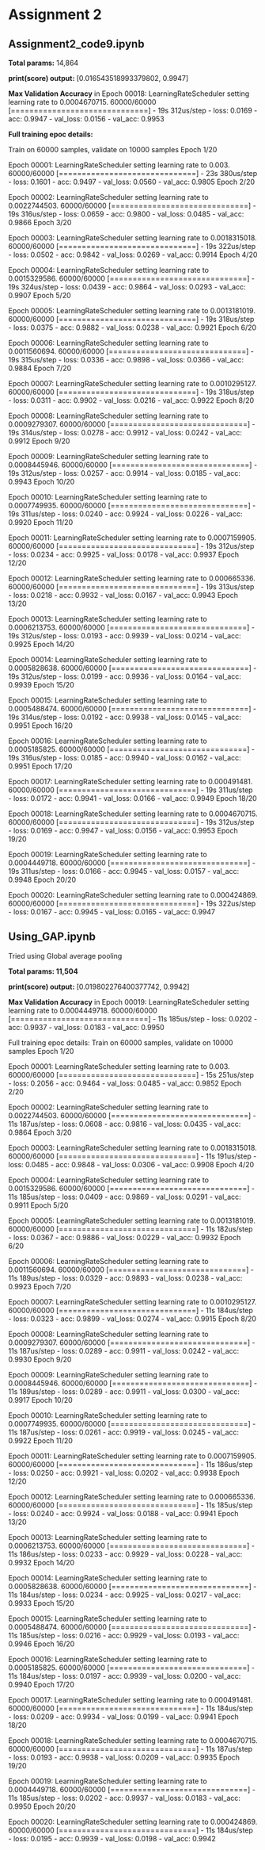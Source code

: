 # Assignment 2 #

## Assignment2_code9.ipynb ##

**Total params:** 14,864


**print(score) output:**  [0.016543518993379802, 0.9947]

**Max Validation Accuracy**
in Epoch 00018: LearningRateScheduler setting learning rate to 0.0004670715.
60000/60000 [==============================] - 19s 312us/step - loss: 0.0169 - acc: 0.9947 - val_loss: 0.0156 - val_acc: 0.9953

**Full training epoc details:**



Train on 60000 samples, validate on 10000 samples
Epoch 1/20

Epoch 00001: LearningRateScheduler setting learning rate to 0.003.
60000/60000 [==============================] - 23s 380us/step - loss: 0.1601 - acc: 0.9497 - val_loss: 0.0560 - val_acc: 0.9805
Epoch 2/20

Epoch 00002: LearningRateScheduler setting learning rate to 0.0022744503.
60000/60000 [==============================] - 19s 316us/step - loss: 0.0659 - acc: 0.9800 - val_loss: 0.0485 - val_acc: 0.9866
Epoch 3/20

Epoch 00003: LearningRateScheduler setting learning rate to 0.0018315018.
60000/60000 [==============================] - 19s 322us/step - loss: 0.0502 - acc: 0.9842 - val_loss: 0.0269 - val_acc: 0.9914
Epoch 4/20

Epoch 00004: LearningRateScheduler setting learning rate to 0.0015329586.
60000/60000 [==============================] - 19s 324us/step - loss: 0.0439 - acc: 0.9864 - val_loss: 0.0293 - val_acc: 0.9907
Epoch 5/20

Epoch 00005: LearningRateScheduler setting learning rate to 0.0013181019.
60000/60000 [==============================] - 19s 318us/step - loss: 0.0375 - acc: 0.9882 - val_loss: 0.0238 - val_acc: 0.9921
Epoch 6/20

Epoch 00006: LearningRateScheduler setting learning rate to 0.0011560694.
60000/60000 [==============================] - 19s 315us/step - loss: 0.0336 - acc: 0.9898 - val_loss: 0.0366 - val_acc: 0.9884
Epoch 7/20

Epoch 00007: LearningRateScheduler setting learning rate to 0.0010295127.
60000/60000 [==============================] - 19s 318us/step - loss: 0.0311 - acc: 0.9902 - val_loss: 0.0216 - val_acc: 0.9922
Epoch 8/20

Epoch 00008: LearningRateScheduler setting learning rate to 0.0009279307.
60000/60000 [==============================] - 19s 314us/step - loss: 0.0278 - acc: 0.9912 - val_loss: 0.0242 - val_acc: 0.9912
Epoch 9/20

Epoch 00009: LearningRateScheduler setting learning rate to 0.0008445946.
60000/60000 [==============================] - 19s 312us/step - loss: 0.0257 - acc: 0.9914 - val_loss: 0.0185 - val_acc: 0.9943
Epoch 10/20

Epoch 00010: LearningRateScheduler setting learning rate to 0.0007749935.
60000/60000 [==============================] - 19s 311us/step - loss: 0.0240 - acc: 0.9924 - val_loss: 0.0226 - val_acc: 0.9920
Epoch 11/20

Epoch 00011: LearningRateScheduler setting learning rate to 0.0007159905.
60000/60000 [==============================] - 19s 312us/step - loss: 0.0234 - acc: 0.9925 - val_loss: 0.0178 - val_acc: 0.9937
Epoch 12/20

Epoch 00012: LearningRateScheduler setting learning rate to 0.000665336.
60000/60000 [==============================] - 19s 313us/step - loss: 0.0218 - acc: 0.9932 - val_loss: 0.0167 - val_acc: 0.9943
Epoch 13/20

Epoch 00013: LearningRateScheduler setting learning rate to 0.0006213753.
60000/60000 [==============================] - 19s 312us/step - loss: 0.0193 - acc: 0.9939 - val_loss: 0.0214 - val_acc: 0.9925
Epoch 14/20

Epoch 00014: LearningRateScheduler setting learning rate to 0.0005828638.
60000/60000 [==============================] - 19s 312us/step - loss: 0.0199 - acc: 0.9936 - val_loss: 0.0164 - val_acc: 0.9939
Epoch 15/20

Epoch 00015: LearningRateScheduler setting learning rate to 0.0005488474.
60000/60000 [==============================] - 19s 314us/step - loss: 0.0192 - acc: 0.9938 - val_loss: 0.0145 - val_acc: 0.9951
Epoch 16/20

Epoch 00016: LearningRateScheduler setting learning rate to 0.0005185825.
60000/60000 [==============================] - 19s 316us/step - loss: 0.0185 - acc: 0.9940 - val_loss: 0.0162 - val_acc: 0.9951
Epoch 17/20

Epoch 00017: LearningRateScheduler setting learning rate to 0.000491481.
60000/60000 [==============================] - 19s 311us/step - loss: 0.0172 - acc: 0.9941 - val_loss: 0.0166 - val_acc: 0.9949
Epoch 18/20

Epoch 00018: LearningRateScheduler setting learning rate to 0.0004670715.
60000/60000 [==============================] - 19s 312us/step - loss: 0.0169 - acc: 0.9947 - val_loss: 0.0156 - val_acc: 0.9953
Epoch 19/20

Epoch 00019: LearningRateScheduler setting learning rate to 0.0004449718.
60000/60000 [==============================] - 19s 311us/step - loss: 0.0166 - acc: 0.9945 - val_loss: 0.0157 - val_acc: 0.9948
Epoch 20/20

Epoch 00020: LearningRateScheduler setting learning rate to 0.000424869.
60000/60000 [==============================] - 19s 322us/step - loss: 0.0167 - acc: 0.9945 - val_loss: 0.0165 - val_acc: 0.9947



## Using_GAP.ipynb ##

Tried using Global average pooling 

**Total params: 11,504**

**print(score) output:** [0.019802276400377742, 0.9942]

**Max Validation Accuracy**
in Epoch 00019: LearningRateScheduler setting learning rate to 0.0004449718.
60000/60000 [==============================] - 11s 185us/step - loss: 0.0202 - acc: 0.9937 - val_loss: 0.0183 - val_acc: 0.9950

Full training epoc details:
Train on 60000 samples, validate on 10000 samples
Epoch 1/20

Epoch 00001: LearningRateScheduler setting learning rate to 0.003.
60000/60000 [==============================] - 15s 251us/step - loss: 0.2056 - acc: 0.9464 - val_loss: 0.0485 - val_acc: 0.9852
Epoch 2/20

Epoch 00002: LearningRateScheduler setting learning rate to 0.0022744503.
60000/60000 [==============================] - 11s 187us/step - loss: 0.0608 - acc: 0.9816 - val_loss: 0.0435 - val_acc: 0.9864
Epoch 3/20

Epoch 00003: LearningRateScheduler setting learning rate to 0.0018315018.
60000/60000 [==============================] - 11s 191us/step - loss: 0.0485 - acc: 0.9848 - val_loss: 0.0306 - val_acc: 0.9908
Epoch 4/20

Epoch 00004: LearningRateScheduler setting learning rate to 0.0015329586.
60000/60000 [==============================] - 11s 185us/step - loss: 0.0409 - acc: 0.9869 - val_loss: 0.0291 - val_acc: 0.9911
Epoch 5/20

Epoch 00005: LearningRateScheduler setting learning rate to 0.0013181019.
60000/60000 [==============================] - 11s 182us/step - loss: 0.0367 - acc: 0.9886 - val_loss: 0.0229 - val_acc: 0.9932
Epoch 6/20

Epoch 00006: LearningRateScheduler setting learning rate to 0.0011560694.
60000/60000 [==============================] - 11s 189us/step - loss: 0.0329 - acc: 0.9893 - val_loss: 0.0238 - val_acc: 0.9923
Epoch 7/20

Epoch 00007: LearningRateScheduler setting learning rate to 0.0010295127.
60000/60000 [==============================] - 11s 184us/step - loss: 0.0323 - acc: 0.9899 - val_loss: 0.0274 - val_acc: 0.9915
Epoch 8/20

Epoch 00008: LearningRateScheduler setting learning rate to 0.0009279307.
60000/60000 [==============================] - 11s 187us/step - loss: 0.0289 - acc: 0.9911 - val_loss: 0.0242 - val_acc: 0.9930
Epoch 9/20

Epoch 00009: LearningRateScheduler setting learning rate to 0.0008445946.
60000/60000 [==============================] - 11s 189us/step - loss: 0.0289 - acc: 0.9911 - val_loss: 0.0300 - val_acc: 0.9917
Epoch 10/20

Epoch 00010: LearningRateScheduler setting learning rate to 0.0007749935.
60000/60000 [==============================] - 11s 187us/step - loss: 0.0261 - acc: 0.9919 - val_loss: 0.0245 - val_acc: 0.9922
Epoch 11/20

Epoch 00011: LearningRateScheduler setting learning rate to 0.0007159905.
60000/60000 [==============================] - 11s 186us/step - loss: 0.0250 - acc: 0.9921 - val_loss: 0.0202 - val_acc: 0.9938
Epoch 12/20

Epoch 00012: LearningRateScheduler setting learning rate to 0.000665336.
60000/60000 [==============================] - 11s 185us/step - loss: 0.0240 - acc: 0.9924 - val_loss: 0.0188 - val_acc: 0.9941
Epoch 13/20

Epoch 00013: LearningRateScheduler setting learning rate to 0.0006213753.
60000/60000 [==============================] - 11s 186us/step - loss: 0.0233 - acc: 0.9929 - val_loss: 0.0228 - val_acc: 0.9932
Epoch 14/20

Epoch 00014: LearningRateScheduler setting learning rate to 0.0005828638.
60000/60000 [==============================] - 11s 184us/step - loss: 0.0234 - acc: 0.9925 - val_loss: 0.0217 - val_acc: 0.9933
Epoch 15/20

Epoch 00015: LearningRateScheduler setting learning rate to 0.0005488474.
60000/60000 [==============================] - 11s 185us/step - loss: 0.0216 - acc: 0.9929 - val_loss: 0.0193 - val_acc: 0.9946
Epoch 16/20

Epoch 00016: LearningRateScheduler setting learning rate to 0.0005185825.
60000/60000 [==============================] - 11s 184us/step - loss: 0.0197 - acc: 0.9939 - val_loss: 0.0200 - val_acc: 0.9940
Epoch 17/20

Epoch 00017: LearningRateScheduler setting learning rate to 0.000491481.
60000/60000 [==============================] - 11s 184us/step - loss: 0.0209 - acc: 0.9934 - val_loss: 0.0199 - val_acc: 0.9941
Epoch 18/20

Epoch 00018: LearningRateScheduler setting learning rate to 0.0004670715.
60000/60000 [==============================] - 11s 187us/step - loss: 0.0193 - acc: 0.9938 - val_loss: 0.0209 - val_acc: 0.9935
Epoch 19/20

Epoch 00019: LearningRateScheduler setting learning rate to 0.0004449718.
60000/60000 [==============================] - 11s 185us/step - loss: 0.0202 - acc: 0.9937 - val_loss: 0.0183 - val_acc: 0.9950
Epoch 20/20

Epoch 00020: LearningRateScheduler setting learning rate to 0.000424869.
60000/60000 [==============================] - 11s 184us/step - loss: 0.0195 - acc: 0.9939 - val_loss: 0.0198 - val_acc: 0.9942




